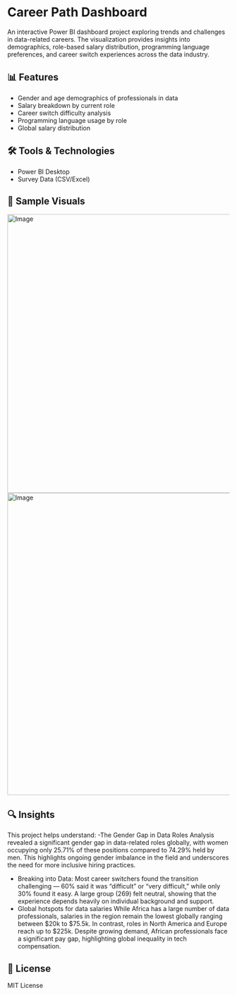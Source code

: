 # Career Path Dashboard

An interactive Power BI dashboard project exploring trends and challenges in data-related careers. The visualization provides insights into demographics, role-based salary distribution, programming language preferences, and career switch experiences across the data industry.

## 📊 Features
- Gender and age demographics of professionals in data
- Salary breakdown by current role
- Career switch difficulty analysis
- Programming language usage by role
- Global salary distribution

## 🛠 Tools & Technologies
- Power BI Desktop
- Survey Data (CSV/Excel)


## 📸 Sample Visuals
<img width="632" alt="Image" src="https://github.com/user-attachments/assets/4cfaee05-3e79-434c-bc51-83e601b1cb5d" />
<img width="685" alt="Image" src="https://github.com/user-attachments/assets/420b4366-2f63-49c2-a37a-ecfa30b23d27" />

## 🔍 Insights
This project helps understand:
-The Gender Gap in Data Roles
  Analysis revealed a significant gender gap in data-related roles globally,
  with women occupying only 25.71% of these positions compared to 74.29% held
  by men. This highlights ongoing gender imbalance in the field and underscores
  the need for more inclusive hiring practices.
- Breaking into Data:
  Most career switchers found the transition challenging —
  60% said it was “difficult” or “very difficult,” while only 30% found it easy.
  A large group (269) felt neutral, showing that the experience depends heavily
  on individual background and support.
- Global hotspots for data salaries
  While Africa has a large number of data professionals, salaries in the region remain the lowest globally 
  ranging between $20k to $75.5k. In contrast, roles in North America and Europe reach up to $225k.
  Despite growing demand, African professionals face a significant pay gap, highlighting global inequality in tech compensation.

## 📜 License
MIT License



